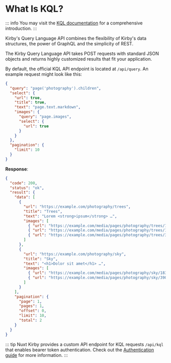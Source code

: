 # What Is KQL?

::: info
You may visit the [KQL documentation](https://github.com/getkirby/kql) for a comprehensive introduction.
:::

Kirby's Query Language API combines the flexibility of Kirby's data structures, the power of GraphQL and the simplicity of REST.

The Kirby Query Language API takes POST requests with standard JSON objects and returns highly customized results that fit your application.

By default, the official KQL API endpoint is located at `/api/query`. An example request might look like this:

```json
{
  "query": "page('photography').children",
  "select": {
    "url": true,
    "title": true,
    "text": "page.text.markdown",
    "images": {
      "query": "page.images",
      "select": {
        "url": true
      }
    }
  },
  "pagination": {
    "limit": 10
  }
}
```

**Response**:

```json
{
  "code": 200,
  "status": "ok",
  "result": {
    "data": [
      {
        "url": "https://example.com/photography/trees",
        "title": "Trees",
        "text": "Lorem <strong>ipsum</strong> …",
        "images": [
          { "url": "https://example.com/media/pages/photography/trees/1353177920-1579007734/cheesy-autumn.jpg" },
          { "url": "https://example.com/media/pages/photography/trees/1940579124-1579007734/last-tree-standing.jpg" },
          { "url": "https://example.com/media/pages/photography/trees/3506294441-1579007734/monster-trees-in-the-fog.jpg" }
        ]
      },
      {
        "url": "https://example.com/photography/sky",
        "title": "Sky",
        "text": "<h1>Dolor sit amet</h1> …",
        "images": [
          { "url": "https://example.com/media/pages/photography/sky/183363500-1579007734/blood-moon.jpg" },
          { "url": "https://example.com/media/pages/photography/sky/3904851178-1579007734/coconut-milkyway.jpg" }
        ]
      }
    ],
    "pagination": {
      "page": 1,
      "pages": 1,
      "offset": 0,
      "limit": 10,
      "total": 2
    }
  }
}
```

::: tip
Nuxt Kirby provides a custom API endpoint for KQL requests `/api/kql` that enables bearer token authentication. Check out the [Authentication guide](/essentials/authentication) for more information.
:::
